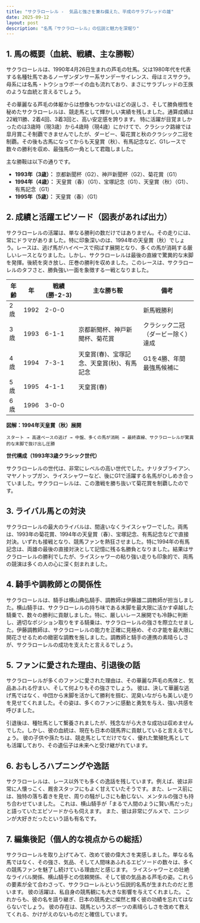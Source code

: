 ```yaml
---
title: "サクラローレル -  気品と強さを兼ね備えた、平成のサラブレッドの雄"
date: 2025-09-12
layout: post
description: "名馬『サクラローレル』の伝説と魅力を深堀り"
---
```


## 1. 馬の概要（血統、戦績、主な勝鞍）

サクラローレルは、1990年4月26日生まれの芦毛の牡馬。父は1980年代を代表する名種牡馬であるノーザンダンサー系サンデーサイレンス、母はミスサクラ。母系には名馬・トウショウボーイの血も流れており、まさにサラブレッドの王族のような血統と言えるでしょう。

その華麗なる芦毛の体躯からは想像もつかないほどの逞しさ、そして勝負根性を秘めたサクラローレルは、競走馬として輝かしい実績を残しました。通算成績は22戦11勝、2着4回、3着3回と、高い安定感を誇ります。  特に活躍が目覚ましかったのは3歳時（現3歳）から4歳時（現4歳）にかけてで、クラシック路線では皐月賞こそ制覇できませんでしたが、ダービー、菊花賞と秋のクラシック二冠を制覇。その後も古馬になってからも天皇賞（秋）、有馬記念など、G1レースで数々の勝利を収め、最強馬の一角として君臨しました。

主な勝鞍は以下の通りです。

* **1993年（3歳）：** 京都新聞杯（G2）、神戸新聞杯（G2）、菊花賞（G1）
* **1994年（4歳）：** 天皇賞（春）（G1）、宝塚記念（G1）、天皇賞（秋）（G1）、有馬記念（G1）
* **1995年（5歳）：**  天皇賞（春）（G1）


## 2. 成績と活躍エピソード（図表があれば出力）

サクラローレルの活躍は、単なる勝利の数だけではありません。その走りには、常にドラマがありました。特に印象深いのは、1994年の天皇賞（秋）でしょう。レースは、逃げ馬がハイペースで飛ばす展開となり、多くの馬が消耗する厳しいレースとなりました。しかし、サクラローレルは最後の直線で驚異的な末脚を発揮。後続を突き放し、圧巻の勝利を収めました。このレースは、サクラローレルのタフさと、勝負強い一面を象徴する一戦となりました。

| 年齢 | 年 | 戦績 (勝-2-3) | 主な勝ち鞍 | 備考 |
|---|---|---|---|---|
| 2歳 | 1992 | 2-0-0 |  | 新馬戦勝利 |
| 3歳 | 1993 | 6-1-1 | 京都新聞杯、神戸新聞杯、菊花賞 | クラシック二冠（ダービー除く）達成 |
| 4歳 | 1994 | 7-3-1 | 天皇賞(春)、宝塚記念、天皇賞(秋)、有馬記念 | G1を4勝、年間最強馬候補に |
| 5歳 | 1995 | 4-1-1 | 天皇賞(春) |  |
| 6歳 | 1996 | 3-0-0 |  |  |



**図解：1994年天皇賞（秋）展開**

```
スタート → 高速ペースの逃げ → 中盤、多くの馬が消耗 → 最終直線、サクラローレルが驚異的な末脚で抜け出し圧勝
```

**世代構成（1993年3歳クラシック世代）**

サクラローレルの世代は、非常にレベルの高い世代でした。ナリタブライアン、マヤノトップガン、ライスシャワーなど、後にG1で活躍する名馬がひしめき合っていました。サクラローレルは、この激戦を勝ち抜いて菊花賞を制覇したのです。


## 3. ライバル馬との対決

サクラローレルの最大のライバルは、間違いなくライスシャワーでした。両馬は、1993年の菊花賞、1994年の天皇賞（春）、宝塚記念、有馬記念などで直接対決。いずれも接戦となり、競馬ファンを熱狂させました。特に1994年の有馬記念は、両雄の最後の直接対決として記憶に残る名勝負となりました。結果はサクラローレルの勝利でしたが、ライスシャワーの粘り強い走りも印象的で、両馬の競演は多くの人の心に深く刻まれました。


## 4. 騎手や調教師との関係性

サクラローレルは、騎手は横山典弘騎手、調教師は伊藤雄二調教師が担当しました。横山騎手は、サクラローレルの持ち味である末脚を最大限に活かす卓越した騎乗で、数々の勝利に貢献しました。特に、厳しいレース展開でも冷静に判断し、適切なポジション取りをする騎乗は、サクラローレルの強さを際立たせました。伊藤調教師は、サクラローレルの能力を正確に見極め、その才能を最大限に開花させるための緻密な調教を施しました。調教師と騎手の連携の素晴らしさが、サクラローレルの成功を支えたと言えるでしょう。


## 5. ファンに愛された理由、引退後の話

サクラローレルが多くのファンに愛された理由は、その華麗な芦毛の馬体と、気品あふれる佇まい、そして何よりもその強さでしょう。  彼は、決して華麗な逃げ馬ではなく、中団から末脚を活かして勝利を掴む、泥臭いながらも美しい走りを見せてくれました。その姿は、多くのファンに感動と勇気を与え、強い共感を呼びました。

引退後は、種牡馬として繋養されましたが、残念ながら大きな成功は収めませんでした。しかし、彼の血統は、現在も日本の競馬界に貢献していると言えるでしょう。  彼の子供や孫たちは、競走馬としてだけでなく、優れた繁殖牝馬としても活躍しており、その遺伝子は未来へと受け継がれています。


## 6. おもしろハプニングや逸話

サクラローレルは、レース以外でも多くの逸話を残しています。例えば、彼は非常に人懐っこく、厩舎スタッフにもよく甘えていたそうです。また、レース前には、独特の落ち着きを見せ、周りの騒がしさにも動じない、メンタルの強さも持ち合わせていました。  これは、横山騎手が「まるで人間のように賢い馬だった」と語っていたエピソードからも伺えます。  また、彼は非常にグルメで、ニンジンが大好きだったという話も有名です。


## 7. 編集後記（個人的な視点からの総括）

サクラローレルを取り上げてみて、改めて彼の偉大さを実感しました。単なる名馬ではなく、その強さ、気品、そして人間味あふれるエピソードの数々は、多くの競馬ファンを魅了し続けている理由だと感じます。  ライスシャワーとの壮絶なライバル関係、横山騎手との信頼関係、そして彼の気品ある芦毛の姿。これらの要素が全て合わさって、サクラローレルという伝説的名馬が生まれたのだと思います。  彼の活躍は、私自身の競馬観にも大きな影響を与えてくれました。  これからも、彼の名を語り継ぎ、日本の競馬史に燦然と輝く彼の功績を忘れてはならないでしょう。  彼の存在は、競馬というスポーツの素晴らしさを改めて教えてくれる、かけがえのないものだと確信しています。
